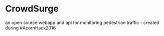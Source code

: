 # CrowdSurge
an open source webapp and api for monitoring pedestrian traffic - created during #AcornHack2016
